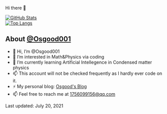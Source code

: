 <!---
Osgood001/Osgood001 is a ✨ special ✨ repository because its `README.md` (this file) appears on your GitHub profile.
You can click the Preview link to take a look at your changes.
--->


 Hi there 👋

<a href="https://github.com/Osgood001">
  <img alt="GitHub Stats" src="https://github-readme-stats.vercel.app/api?username=Osgood001&show_icons=true&include_all_commits=true&count_private=true" />
</a>

<br>

<a href="https://github.com/chuan-325">
  <img alt="Top Langs" src="https://github-readme-stats.vercel.app/api/top-langs/?username=Osgood001&hide=PLpgSQL,Html,Jupyter Notebook&layout=compact" />
</a>

<br>

## About [@Osgood001](https://github.com/Osgood001)

- 👋 Hi, I’m @Osgood001
- 👀 I’m interested in Math&Physics via coding
- 🌱 I’m currently learning Artificial Intellegence in Condensed matter physics
- 📫 This account will not be checked frequently as I hardly ever code on it.
- ⚡ My personal blog: [Osgood's Blog](https://osgood001.github.io)
- 📫 Feel free to reach me at 1756099156@qq.com

Last updated: July 20, 2021

